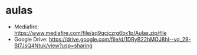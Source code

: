 # aulas

- Mediafire: https://www.mediafire.com/file/aq9qcjczrg6bx1p/Aulas.zip/file
- Google Drive: https://drive.google.com/file/d/1DRyB22hMOJ8hl--vq_29-BI7JsQ4Ntuk/view?usp=sharing
